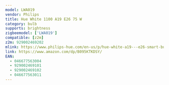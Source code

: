 ```yaml
---
model: LWA019
vendor: Philips
title: Hue White 1100 A19 E26 75 W
category: bulb
supports: brightness
zigbeemodel: ['LWA019']
compatible: [z2m]
z2m: 929002469202
mlink: https://www.philips-hue.com/en-us/p/hue-white-a19---e26-smart-bulb---75-w/046677563004
link: https://www.amazon.com/dp/B095KTKDSY/
EAN:
  - 046677563004
  - 929002469101
  - 929002469102
  - 046677563011
---
```

